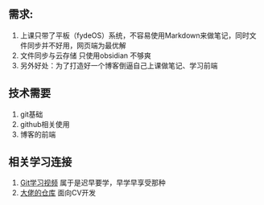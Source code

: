 ## 需求:
1. 上课只带了平板（fydeOS）系统，不容易使用Markdown来做笔记，同时文件同步并不好用，网页端为最优解
2. 文件同步与云存储 只使用obsidian 不够爽
3. 另外好处：为了打造好一个博客倒逼自己上课做笔记、学习前端

## 技术需要
1. git基础
2. github相关使用
3. 博客的前端

## 相关学习连接
1. [Git学习视频](https://www.bilibili.com/video/BV1FE411P7B3/?spm_id_from=333.337.search-card.all.click) 属于是迟早要学，早学早享受那种
3. [大佬的仓库](https://github.com/csjue/csjue.github.io) 面向CV开发
